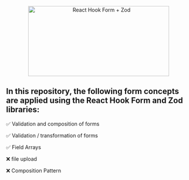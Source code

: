 <div align="center">
  <img
    style="width: 384px; height: 192px; object-fit: fill;" 
    src="https://miro.medium.com/v2/resize:fit:828/format:webp/1*qo9V5r07jsNHBt1FY9tlNQ.png" 
    alt="React Hook Form + Zod" 
  />
</div>

<H2> In this repository, the following form concepts are applied using the React Hook Form and Zod libraries:</H2>

<div>
    <p>✅ Validation and composition of forms</p>
    <p>✅ Validation / transformation of forms</p>
    <p>✅ Field Arrays</p>
    <p>❌ file upload</p>
    <p>❌ Composition Pattern</p>
</div>
